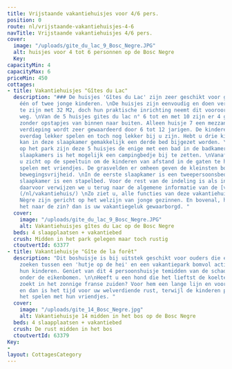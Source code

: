 ```yaml
---
title: Vrijstaande vakantiehuisjes voor 4/6 pers.
position: 0
route: nl/vrijstaande-vakantiehuisjes-4-6
navTitle: Vrijstaande vakantiehuisjes 4/6 pers.
cover:
  image: "/uploads/gite_du_lac_9_Bosc_Negre.JPG"
  alt: huisjes voor 4 tot 6 personnen op de Bosc Negre
  Key: 
capacityMin: 4
capacityMax: 6
priceMin: 450
cottages:
- title: Vakantiehuisjes "Gîtes du Lac"
  description: "### De huisjes 'Gîtes du Lac' zijn zeer geschikt voor gezinnen met
    één of twee jonge kinderen. \nDe huisjes zijn eenvoudig en doen vermoeden klein
    te zijn met 32 M2, doch hun praktische inrichting neemt dit vooroordeel meteen
    weg. \nVan de 5 huisjes gites du lac n° 6 tot en met 10 zijn er 4 gelijkvloers,
    zonder opstapjes van binnen naar buiten. Alleen huisje 7 een mezzanine. Deze open
    verdieping wordt zeer gewaardeerd door 6 tot 12 jarigen. De kinderen kunnen er
    overdag lekker spelen en toch nog lekker bij u zijn. Hebt u drie kinderen, dan
    kan in deze slaapkamer gemakkelijk een derde bed bijgezet worden. \nVan alle huisjes
    op het park zijn deze 5 huisjes de enige met een bad in de badkamer. \nIn de beide
    slaapkamers is het mogelijk een campingbedje bij te zetten. \nVanaf uw stoel heeft
    u zicht op de speeltuin om de kinderen van afstand in de gaten te houden als ze
    spelen met vriendjes. De grasvelden er omheen geven de kleinsten bovendien veel
    bewegingsvrijheid. \nIn de eerste slaapkamer is een tweepersoonsbed, in de tweede
    slaapkamer is een stapelbed. Voor de rest van de indeling is als in alle huisjes,
    daarvoor verwijzen we u terug naar de algemene informatie van de [vakantiehuisjes]
    (/nl/vakantiehuis/) \nZo ziet u, alle functies van deze vakantiehuisjes op Bosc
    Nègre zijn gericht op het welzijn van jonge gezinnen. En bovenal, hebben de kinderen
    het naar de zin? dan is uw vakantiegeluk gewaarborgd. "
  cover:
    image: "/uploads/gite_du_lac_9_Bosc_Negre.JPG"
    alt: Vakantiehuisjes gîtes du Lac op de Bosc Negre
  beds: 4 slaapplaatsen + vakantiebed
  crush: Midden in het park gelegen maar toch rustig
  ctoutvertId: 63377
- title: Vakantiehuisje "Gîte de la forêt"
  description: "Dit boshuisje is bij uitstek geschikt voor ouders die een compromis
    zoeken tussen een 'hutje op de hei' en een vakantiepark bomvol activiteiten voor
    hun kinderen. Geniet van dit 4 persoonshuisje temidden van de schaduwrijke plekken
    onder de eikenbomen. \n\nHeeft u een hond die het lieftst de koelte van de bomen
    zoekt in het zonnige franse zuiden? Voor hem een lange lijn en voor u een hangmat
    en dan is het tijd voor uw welverdiende rust, terwijl de kinderen profiteren van
    het spelen met hun vriendjes. "
  cover:
    image: "/uploads/gite_14_Bosc_Negre.jpg"
    alt: Vakantiehuisje 14 midden in het bos op de Bosc Negre
  beds: 4 slaapplaatsen + vakantiebed
  crush: De rust midden in het bos
  ctoutvertId: 63379
Key:
- 
layout: CottagesCategory
---
```


